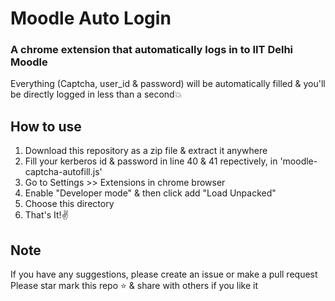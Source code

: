 # Moodle Auto Login
### A chrome extension that automatically logs in to IIT Delhi Moodle
Everything (Captcha, user_id & password) will be automatically filled & you'll be directly logged in less than a second💥

## How to use
1. Download this repository as a zip file & extract it anywhere
2. Fill your kerberos id & password in line 40 & 41 repectively, in 'moodle-captcha-autofill.js'
3. Go to Settings >> Extensions in chrome browser
4. Enable "Developer mode" & then click add "Load Unpacked"
5. Choose this directory
6. That's It!✌


## Note
If you have any suggestions, please create an issue or make a pull request
Please star mark this repo ⭐ & share with others if you like it
